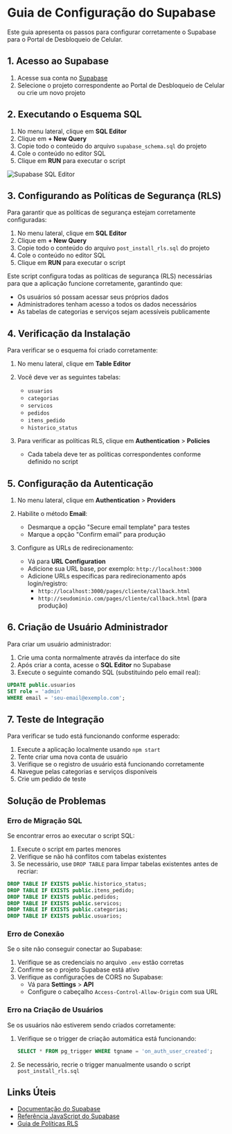 # Guia de Configuração do Supabase

Este guia apresenta os passos para configurar corretamente o Supabase para o Portal de Desbloqueio de Celular.

## 1. Acesso ao Supabase

1. Acesse sua conta no [Supabase](https://app.supabase.io/)
2. Selecione o projeto correspondente ao Portal de Desbloqueio de Celular ou crie um novo projeto

## 2. Executando o Esquema SQL

1. No menu lateral, clique em **SQL Editor**
2. Clique em **+ New Query**
3. Copie todo o conteúdo do arquivo `supabase_schema.sql` do projeto
4. Cole o conteúdo no editor SQL
5. Clique em **RUN** para executar o script

![Supabase SQL Editor](https://supabase.com/docs/img/reference/javascript/query-raw.png)

## 3. Configurando as Políticas de Segurança (RLS)

Para garantir que as políticas de segurança estejam corretamente configuradas:

1. No menu lateral, clique em **SQL Editor**
2. Clique em **+ New Query**
3. Copie todo o conteúdo do arquivo `post_install_rls.sql` do projeto
4. Cole o conteúdo no editor SQL
5. Clique em **RUN** para executar o script

Este script configura todas as políticas de segurança (RLS) necessárias para que a aplicação funcione corretamente, garantindo que:
- Os usuários só possam acessar seus próprios dados
- Administradores tenham acesso a todos os dados necessários
- As tabelas de categorias e serviços sejam acessíveis publicamente

## 4. Verificação da Instalação

Para verificar se o esquema foi criado corretamente:

1. No menu lateral, clique em **Table Editor**
2. Você deve ver as seguintes tabelas:
   - `usuarios`
   - `categorias`
   - `servicos`
   - `pedidos`
   - `itens_pedido`
   - `historico_status`

3. Para verificar as políticas RLS, clique em **Authentication** > **Policies**
   - Cada tabela deve ter as políticas correspondentes conforme definido no script

## 5. Configuração da Autenticação

1. No menu lateral, clique em **Authentication** > **Providers**
2. Habilite o método **Email**:
   - Desmarque a opção "Secure email template" para testes
   - Marque a opção "Confirm email" para produção

3. Configure as URLs de redirecionamento:
   - Vá para **URL Configuration**
   - Adicione sua URL base, por exemplo: `http://localhost:3000`
   - Adicione URLs específicas para redirecionamento após login/registro:
     - `http://localhost:3000/pages/cliente/callback.html`
     - `http://seudominio.com/pages/cliente/callback.html` (para produção)

## 6. Criação de Usuário Administrador

Para criar um usuário administrador:

1. Crie uma conta normalmente através da interface do site
2. Após criar a conta, acesse o **SQL Editor** no Supabase
3. Execute o seguinte comando SQL (substituindo pelo email real):

```sql
UPDATE public.usuarios 
SET role = 'admin' 
WHERE email = 'seu-email@exemplo.com';
```

## 7. Teste de Integração

Para verificar se tudo está funcionando conforme esperado:

1. Execute a aplicação localmente usando `npm start`
2. Tente criar uma nova conta de usuário
3. Verifique se o registro de usuário está funcionando corretamente
4. Navegue pelas categorias e serviços disponíveis
5. Crie um pedido de teste

## Solução de Problemas

### Erro de Migração SQL

Se encontrar erros ao executar o script SQL:

1. Execute o script em partes menores
2. Verifique se não há conflitos com tabelas existentes
3. Se necessário, use `DROP TABLE` para limpar tabelas existentes antes de recriar:

```sql
DROP TABLE IF EXISTS public.historico_status;
DROP TABLE IF EXISTS public.itens_pedido;
DROP TABLE IF EXISTS public.pedidos;
DROP TABLE IF EXISTS public.servicos;
DROP TABLE IF EXISTS public.categorias;
DROP TABLE IF EXISTS public.usuarios;
```

### Erro de Conexão

Se o site não conseguir conectar ao Supabase:

1. Verifique se as credenciais no arquivo `.env` estão corretas
2. Confirme se o projeto Supabase está ativo
3. Verifique as configurações de CORS no Supabase:
   - Vá para **Settings** > **API**
   - Configure o cabeçalho `Access-Control-Allow-Origin` com sua URL

### Erro na Criação de Usuários

Se os usuários não estiverem sendo criados corretamente:

1. Verifique se o trigger de criação automática está funcionando:
   ```sql
   SELECT * FROM pg_trigger WHERE tgname = 'on_auth_user_created';
   ```

2. Se necessário, recrie o trigger manualmente usando o script `post_install_rls.sql`

## Links Úteis

- [Documentação do Supabase](https://supabase.com/docs)
- [Referência JavaScript do Supabase](https://supabase.com/docs/reference/javascript)
- [Guia de Políticas RLS](https://supabase.com/docs/guides/auth/row-level-security) 